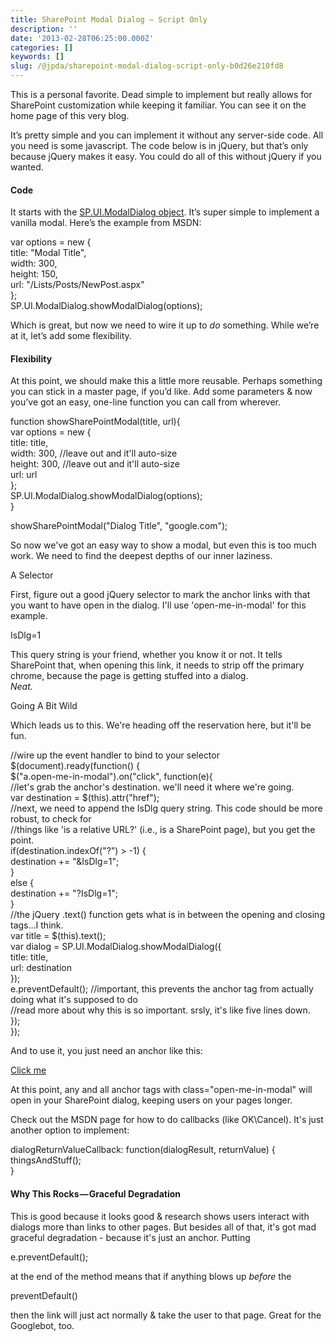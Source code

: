 ```yaml
---
title: SharePoint Modal Dialog — Script Only
description: ''
date: '2013-02-28T06:25:00.000Z'
categories: []
keywords: []
slug: /@jpda/sharepoint-modal-dialog-script-only-b0d26e210fd8
---
```


This is a personal favorite. Dead simple to implement but really allows for SharePoint customization while keeping it familiar. You can see it on the home page of this very blog.

It’s pretty simple and you can implement it without any server-side code. All you need is some javascript. The code below is in jQuery, but that’s only because jQuery makes it easy. You could do all of this without jQuery if you wanted.

#### Code

It starts with the [SP.UI.ModalDialog object](http://msdn.microsoft.com/en-us/library/ff410058%28v=office.15%29.aspx). It’s super simple to implement a vanilla modal. Here’s the example from MSDN:

var options = new {  
                      title: "Modal Title",  
                      width: 300,  
                      height: 150,  
                      url: "/Lists/Posts/NewPost.aspx"  
                     };   
   SP.UI.ModalDialog.showModalDialog(options);

Which is great, but now we need to wire it up to _do_ something. While we’re at it, let’s add some flexibility.

#### Flexibility

At this point, we should make this a little more reusable. Perhaps something you can stick in a master page, if you’d like. Add some parameters & now you’ve got an easy, one-line function you can call from wherever.

function showSharePointModal(title, url){  
    var options = new {  
        title: title,  
        width: 300, //leave out and it'll auto-size  
        height: 300, //leave out and it'll auto-size  
        url: url  
    };  
    SP.UI.ModalDialog.showModalDialog(options);  
  }

showSharePointModal("Dialog Title", "google.com");  
  
So now we've got an easy way to show a modal, but even this is too much work. We need to find the deepest depths of our inner laziness.

A Selector

First, figure out a good jQuery selector to mark the anchor links with that you want to have open in the dialog. I'll use 'open-me-in-modal' for this example.

IsDlg=1

This query string is your friend, whether you know it or not. It tells SharePoint that, when opening this link, it needs to strip off the primary chrome, because the page is getting stuffed into a dialog.  
_Neat._

Going A Bit Wild

Which leads us to this. We're heading off the reservation here, but it'll be fun.

//wire up the event handler to bind to your selector  
  $(document).ready(function() {   
    $("a.open-me-in-modal").on("click", function(e){  
      //let's grab the anchor's destination. we'll need it where we're going.  
      var destination = $(this).attr("href");   
      //next, we need to append the IsDlg query string. This code should be more robust, to check for  
      //things like 'is a relative URL?' (i.e., is a SharePoint page), but you get the point.  
      if(destination.indexOf("?") > -1) {  
        destination += "&IsDlg=1";  
      }  
      else {  
        destination += "?IsDlg=1";  
      }  
      //the jQuery .text() function gets what is in between the opening and closing tags...I think.  
      var title = $(this).text();   
      var dialog = SP.UI.ModalDialog.showModalDialog({  
            title: title,  
            url: destination  
          });  
      e.preventDefault(); //important, this prevents the anchor tag from actually doing what it's supposed to do  
      //read more about why this is so important. srsly, it's like five lines down.  
    });  
  });

And to use it, you just need an anchor like this:

[Click me](/SiteAssets/BadIdeas.jpg)

At this point, any and all anchor tags with class="open-me-in-modal" will open in your SharePoint dialog, keeping users on your pages longer.

Check out the MSDN page for how to do callbacks (like OK\\Cancel). It's just another option to implement:

dialogReturnValueCallback: function(dialogResult, returnValue) {   
  thingsAndStuff();  
 }

#### Why This Rocks — Graceful Degradation

This is good because it looks good & research shows users interact with dialogs more than links to other pages. But besides all of that, it's got mad graceful degradation - because it's just an anchor. Putting

e.preventDefault();

at the end of the method means that if anything blows up _before_ the

preventDefault()

then the link will just act normally & take the user to that page. Great for the Googlebot, too.